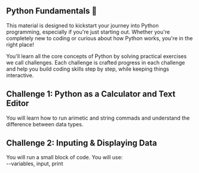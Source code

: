 ## Python Fundamentals 🚀

This material is designed to kickstart your journey into Python programming, especially if you're just starting out. Whether you're completely new to coding or curious about how Python works, you're in the right place!

You'll learn all the core concepts of Python by solving practical exercises we call challenges. Each challenge is crafted progress in each challenge and help you build coding skills step by step, while keeping things interactive.

## Challenge 1: Python as a Calculator and Text Editor
You will learn how to run arimetic and string commads and understand the difference between data types.
## Challenge 2: Inputing & Displaying Data
You will run a small block of code. You will use:    
--variables, input, print
